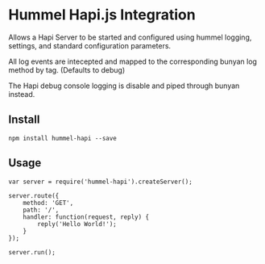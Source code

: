 # Hummel Hapi.js Integration

Allows a Hapi Server to be started and configured using hummel logging, settings,
and standard configuration parameters.

All log events are intecepted and mapped to the corresponding bunyan log method by tag. (Defaults to debug)

The Hapi debug console logging is disable and piped through bunyan instead.

## Install

    npm install hummel-hapi --save

## Usage

    var server = require('hummel-hapi').createServer();

    server.route({
        method: 'GET',
        path: '/',
        handler: function(request, reply) {
            reply('Hello World!');
        }
    });

    server.run();
